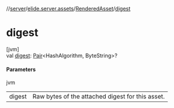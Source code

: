//[server](../../../index.md)/[elide.server.assets](../index.md)/[RenderedAsset](index.md)/[digest](digest.md)

# digest

[jvm]\
val [digest](digest.md): [Pair](https://kotlinlang.org/api/latest/jvm/stdlib/kotlin/-pair/index.html)&lt;HashAlgorithm, ByteString&gt;?

#### Parameters

jvm

| | |
|---|---|
| digest | Raw bytes of the attached digest for this asset. |
